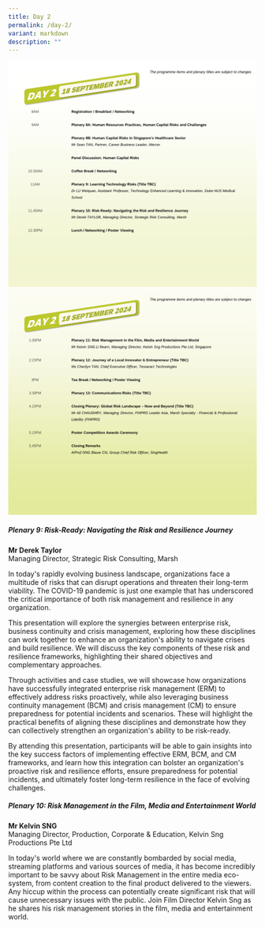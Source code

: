 ```yaml
---
title: Day 2
permalink: /day-2/
variant: markdown
description: ""
---
```

![](/images/Slide5.png)![](/images/Slide6.png)

##### **Plenary 9: Risk-Ready: Navigating the Risk and Resilience Journey**

**Mr Derek Taylor**
<br>
Managing Director, Strategic Risk Consulting, Marsh

In today's rapidly evolving business landscape, organizations face a multitude of risks that can disrupt operations and threaten their long-term viability. The COVID-19 pandemic is just one example that has underscored the critical importance of both risk management and resilience in any organization.

This presentation will explore the synergies between enterprise risk, business continuity and crisis management, exploring how these disciplines can work together to enhance an organization's ability to navigate crises and build resilience. We will discuss the key components of these risk and resilience frameworks, highlighting their shared objectives and complementary approaches.

Through activities and case studies, we will showcase how organizations have successfully integrated enterprise risk management (ERM) to effectively address risks proactively, while also leveraging business continuity management (BCM) and crisis management (CM) to ensure preparedness for potential incidents and scenarios. These will highlight the practical benefits of aligning these disciplines and demonstrate how they can collectively strengthen an organization's ability to be risk-ready.

By attending this presentation, participants will be able to gain insights into the key success factors of implementing effective ERM, BCM, and CM frameworks, and learn how this integration can bolster an organization's proactive risk and resilience efforts, ensure preparedness for potential incidents, and ultimately foster long-term resilience in the face of evolving challenges.

##### **Plenary 10: Risk Management in the Film, Media and Entertainment World**

**Mr Kelvin SNG**
<br>
Managing Director, Production, Corporate &amp; Education, Kelvin Sng Productions Pte Ltd

In today's world where we are constantly bombarded by social media, streaming platforms and various sources of media, it has become incredibly important to be savvy about Risk Management in the entire media eco-system, from content creation to the final product delivered to the viewers. Any hiccup within the process can potentially create significant risk that will cause unnecessary issues with the public. Join Film Director Kelvin Sng as he shares his risk management stories in the film, media and entertainment world.
